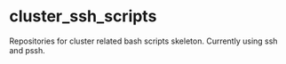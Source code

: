 # cluster_ssh_scripts
Repositories for cluster related bash scripts skeleton.
Currently using ssh and pssh.
